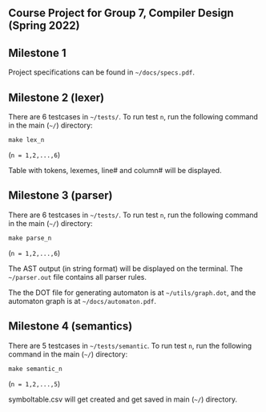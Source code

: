 ## Course Project for Group 7, Compiler Design (Spring 2022)

## Milestone 1  
Project specifications can be found in `~/docs/specs.pdf`. 

## Milestone 2 (lexer)

There are 6 testcases in  `~/tests/`. To run test `n`, run the following command in the main (`~/`) directory: 

```console
make lex_n
```
(`n = 1,2,...,6`)

Table with tokens, lexemes, line# and column# will be displayed.

## Milestone 3 (parser)

There are 6 testcases in  `~/tests/`. To run test `n`, run the following command in the main (`~/`) directory: 

```console
make parse_n
```
(`n = 1,2,...,6`)

The AST output (in string format) will be displayed on the terminal. The `~/parser.out` file contains all parser rules.

The the DOT file for generating automaton is at `~/utils/graph.dot`, and the automaton graph is at `~/docs/automaton.pdf`.


## Milestone 4 (semantics)

There are 5 testcases in  `~/tests/semantic`. To run test `n`, run the following command in the main (`~/`) directory: 

```console
make semantic_n
```
(`n = 1,2,...,5`)

symboltable.csv will get created and get saved in main (`~/`) directory.
